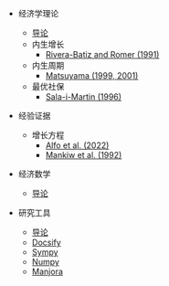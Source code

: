 - 经济学理论
  - [导论](/blog/theory/econtheory.md)
  - 内生增长
    - [Rivera-Batiz and Romer (1991)](/blog/theory/endogenous_growth/Rivera-Batiz&Romer1991.md)
  - 内生周期
    - [Matsuyama (1999, 2001)](/blog/theory/endogenous_cycle/matsuyama1999&2001.md)
  - 最优社保
    - [Sala-i-Martin (1996)](/blog/theory/social_security/sala-i-martin1996.md)
- 经验证据
  - 增长方程
    - [Alfo et al. (2022)](/blog/empirical/alfo2022.md)
    - [Mankiw et al. (1992)](/blog/empirical/mankiw1992.md)


- 经济数学
  - [导论](/blog/math/math.md)
- 研究工具
  - [导论](/blog/tools/tools.md)
  - [Docsify](/blog/tools/docsify.md)
  - [Sympy](/blog/tools/sympy.md)
  - [Numpy](/blog/tools/numpy.md)
  - [Manjora](/blog/tools/manjora.md)